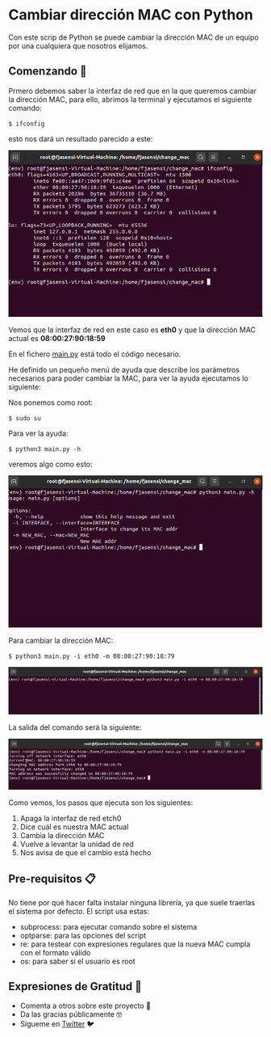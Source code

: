 # Cambiar dirección MAC con Python
Con este scrip de Python se puede cambiar la dirección MAC de un equipo por una cualquiera que nosotros elijamos.

## Comenzando 🚀
Prmero debemos saber la interfaz de red que en la que queremos cambiar la dirección MAC, para ello, abrimos la terminal y ejecutamos el siguiente comando:

```
$ ifconfig
```

esto nos dará un resultado parecido a este:

![Consola](img/1.PNG)

Vemos que la interfaz de red en este caso es **eth0** y que la dirección MAC actual es **08:00:27:90:18:59**

En el fichero [main.py](main.py) está todo el código necesario. 

He definido un pequeño menú de ayuda que describe los parámetros necesarios para poder cambiar la MAC, para ver la ayuda ejecutamos lo siguiente:

Nos ponemos como root:
```
$ sudo su
```

Para ver la ayuda:
```
$ python3 main.py -h
```

veremos algo como esto:

![Consola](img/2.PNG)

Para cambiar la dirección MAC:
```
$ python3 main.py -i eth0 -m 08:00:27:90:18:79
```

![Consola](img/3.PNG)

La salida del comando será la siguiente:

![Consola](img/4.PNG)

Como vemos, los pasos que ejecuta son los siguientes: 

1. Apaga la interfaz de red etch0
2. Dice cuál es nuestra MAC actual
3. Cambia la dirección MAC
4. Vuelve a levantar la unidad de red
5. Nos avisa de que el cambio está hecho

## Pre-requisitos 📋
No tiene por qué hacer falta instalar ninguna librería, ya que suele traerlas el sistema por defecto. El script usa estas:

- subprocess: para ejecutar comando sobre el sistema
- optparse: para las opciones del script
- re: para testear con expresiones regulares que la nueva MAC cumpla con el formato válido
- os: para saber si el usuario es root

## Expresiones de Gratitud 🎁
- Comenta a otros sobre este proyecto 📢
- Da las gracias públicamente 🤓
- Sígueme en [Twitter](https://twitter.com/AsensiFj) 🐦